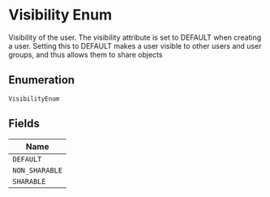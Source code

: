 
# Visibility Enum

Visibility of the user. The visibility attribute is set to DEFAULT when creating a user. Setting this to DEFAULT makes a user visible to other users and user groups, and thus allows them to share objects

## Enumeration

`VisibilityEnum`

## Fields

| Name |
|  --- |
| `DEFAULT` |
| `NON_SHARABLE` |
| `SHARABLE` |

